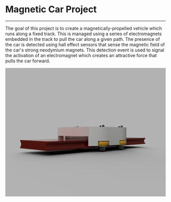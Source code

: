 # Magnetic Car Project

---

The goal of this project is to create a magnetically-propelled vehicle which runs along a fixed track. 
This is managed using a series of electromagnets embedded in the track to pull the car along a given path. The presence of the
car is detected using hall effect sensors that sense the magnetic field of the car's strong neodymium magnets. This detection
event is used to signal the activation of an electromagnet which creates an attractive force that pulls the car forward.

![](https://github.com/MichaelD33/magneticCar/blob/master/design%20files/renderings/carOnTrack1.jpg)
